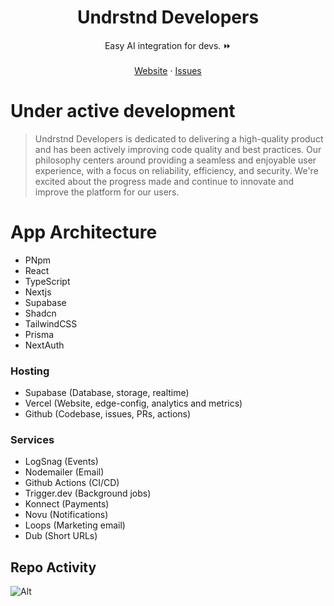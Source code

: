 <p align="center">
	<h1 align="center"><b>Undrstnd Developers</b></h1>
<p align="center">
    Easy AI integration for devs. ⏩
    <br />
    <br />
    <a href="https://dev.undrstnd.com">Website</a>
    ·
    <a href="https://github.com/undrstnd-labs/developers/issues">Issues</a>
  </p>
</p>

# Under active development

> Undrstnd Developers is dedicated to delivering a high-quality product and has been actively improving code quality and best practices. Our philosophy centers around providing a seamless and enjoyable user experience, with a focus on reliability, efficiency, and security. We're excited about the progress made and continue to innovate and improve the platform for our users.

# App Architecture

- PNpm
- React
- TypeScript
- Nextjs
- Supabase
- Shadcn
- TailwindCSS
- Prisma
- NextAuth

### Hosting

- Supabase (Database, storage, realtime)
- Vercel (Website, edge-config, analytics and metrics)
- Github (Codebase, issues, PRs, actions)

### Services

- LogSnag (Events)
- Nodemailer (Email)
- Github Actions (CI/CD)
- Trigger.dev (Background jobs)
- Konnect (Payments)
- Novu (Notifications)
- Loops (Marketing email)
- Dub (Short URLs)

## Repo Activity

![Alt](https://repobeats.axiom.co/api/embed/2991986135d6e47299c2718c3ba0eaf4f7f4c677.svg "Repobeats analytics image")
